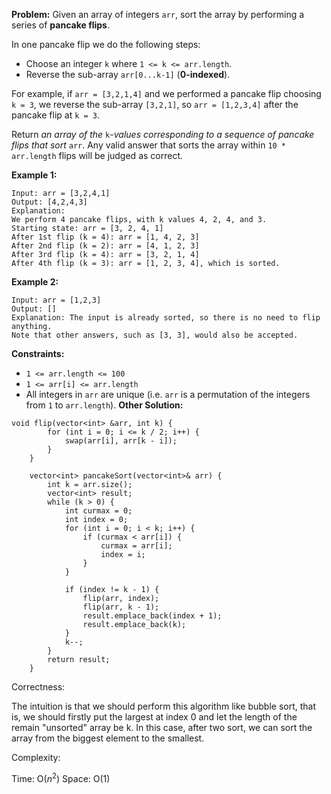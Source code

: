 **Problem:**
Given an array of integers `arr`, sort the array by performing a series of **pancake flips**.

In one pancake flip we do the following steps:

- Choose an integer `k` where `1 <= k <= arr.length`.
- Reverse the sub-array `arr[0...k-1]` (**0-indexed**).

For example, if `arr = [3,2,1,4]` and we performed a pancake flip choosing `k = 3`, we reverse the sub-array `[3,2,1]`, so `arr = [1,2,3,4]` after the pancake flip at `k = 3`.

Return *an array of the* `k`*-values corresponding to a sequence of pancake flips that sort* `arr`. Any valid answer that sorts the array within `10 * arr.length` flips will be judged as correct.

 

**Example 1:**

```
Input: arr = [3,2,4,1]
Output: [4,2,4,3]
Explanation: 
We perform 4 pancake flips, with k values 4, 2, 4, and 3.
Starting state: arr = [3, 2, 4, 1]
After 1st flip (k = 4): arr = [1, 4, 2, 3]
After 2nd flip (k = 2): arr = [4, 1, 2, 3]
After 3rd flip (k = 4): arr = [3, 2, 1, 4]
After 4th flip (k = 3): arr = [1, 2, 3, 4], which is sorted.
```

**Example 2:**

```
Input: arr = [1,2,3]
Output: []
Explanation: The input is already sorted, so there is no need to flip anything.
Note that other answers, such as [3, 3], would also be accepted.
```

 

**Constraints:**

- `1 <= arr.length <= 100`
- `1 <= arr[i] <= arr.length`
- All integers in `arr` are unique (i.e. `arr` is a permutation of the integers from `1` to `arr.length`).
**Other Solution:**
```
void flip(vector<int> &arr, int k) {
        for (int i = 0; i <= k / 2; i++) {
            swap(arr[i], arr[k - i]);
        }
    }
    
    vector<int> pancakeSort(vector<int>& arr) {
        int k = arr.size();
        vector<int> result;
        while (k > 0) {
            int curmax = 0;
            int index = 0;
            for (int i = 0; i < k; i++) {
                if (curmax < arr[i]) {
                    curmax = arr[i];
                    index = i;
                }
            }
            
            if (index != k - 1) {
                flip(arr, index);
                flip(arr, k - 1);
                result.emplace_back(index + 1);
                result.emplace_back(k);
            }
            k--;
        }
        return result;
    }
```
Correctness:

The intuition is that we should perform this algorithm like bubble sort, that is, we should firstly put the largest at index 0 and let the length of the remain "unsorted" array be k. In this case, after two sort, we can sort the array from the biggest element to the smallest.

Complexity:

Time: O($n^2$)
Space: O(1)